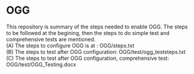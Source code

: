 # OGG

This repository is summary of the steps needed to enable OGG. The steps to be followed at the begining, then the steps to do simple test and comprehensive tests are mentioned.<br>
(A) The steps to configure OGG is at : OGG/steps.txt <br>
(B) The steps to test after OGG configuration: OGG/test/ogg_teststeps.txt <br>
(C) The steps to test after OGG configuration, comprehensive test: OGG/test/OGG_Testing.docx <br>
